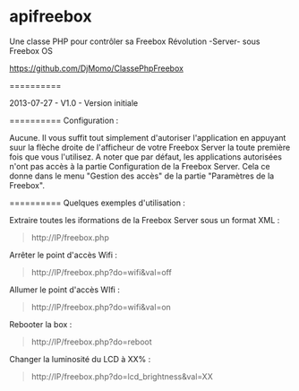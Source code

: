apifreebox
==========

Une classe PHP pour contrôler sa Freebox Révolution -Server- sous Freebox OS

https://github.com/DjMomo/ClassePhpFreebox

==========

2013-07-27 - V1.0 - Version initiale

==========
Configuration :

Aucune. Il vous suffit tout simplement d'autoriser l'application en appuyant suur la flèche droite de l'afficheur de votre Freebox Server la toute première fois que vous l'utilisez. 
A noter que par défaut, les applications autorisées n'ont pas accès à la partie Configuration de la Freebox Server. Cela ce donne dans le menu "Gestion des accès" de la partie "Paramètres de la Freebox".

==========
Quelques exemples d'utilisation :

Extraire toutes les iformations de la Freebox Server sous un format XML :
> http://IP/freebox.php

Arrêter le point d'accès Wifi :
> http://IP/freebox.php?do=wifi&val=off

Allumer le point d'accès WIfi :
> http://IP/freebox.php?do=wifi&val=on

Rebooter la box :
> http://IP/freebox.php?do=reboot

Changer la luminosité du LCD à XX% :
> http://IP/freebox.php?do=lcd_brightness&val=XX
